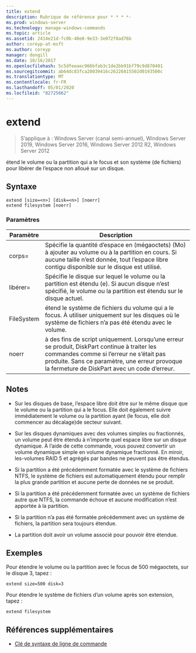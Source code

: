 ```yaml
---
title: extend
description: Rubrique de référence pour * * * *-
ms.prod: windows-server
ms.technology: manage-windows-commands
ms.topic: article
ms.assetid: 2414e21d-fc0b-40e8-9e33-3e072f8ad76b
author: coreyp-at-msft
ms.author: coreyp
manager: dongill
ms.date: 10/16/2017
ms.openlocfilehash: 5c5dfeeaec966bfab3c1de2bb91bf79c9d870401
ms.sourcegitcommit: ab64dc83fca28039416c26226815502d0193500c
ms.translationtype: MT
ms.contentlocale: fr-FR
ms.lasthandoff: 05/01/2020
ms.locfileid: "82725662"
---
```

# <a name="extend"></a>extend

> S’applique à : Windows Server (canal semi-annuel), Windows Server 2019, Windows Server 2016, Windows Server 2012 R2, Windows Server 2012

étend le volume ou la partition qui a le focus et son système \(de fichiers\) pour libérer de l’espace non alloué sur un disque.  
  
  
  
## <a name="syntax"></a>Syntaxe  
  
```  
extend [size=<n>] [disk=<n>] [noerr]  
extend filesystem [noerr]  
```  
  
### <a name="parameters"></a>Paramètres  
  
| Paramètre  |                                                                                             Description                                                                                              |
|------------|------------------------------------------------------------------------------------------------------------------------------------------------------------------------------------------------------|
| corps\=<n>  |      Spécifie la quantité d’espace en \(mégaoctets\) (Mo) à ajouter au volume ou à la partition en cours. Si aucune taille n’est donnée, tout l’espace libre contigu disponible sur le disque est utilisé.       |
| libérer\=<n>  |                          Spécifie le disque sur lequel le volume ou la partition est étendu (e). Si aucun disque n’est spécifié, le volume ou la partition est étendu sur le disque actuel.                          |
| FileSystem |                                   étend le système de fichiers du volume qui a le focus. À utiliser uniquement sur les disques où le système de fichiers n’a pas été étendu avec le volume.                                    |
|   noerr    | à des fins de script uniquement. Lorsqu’une erreur se produit, DiskPart continue à traiter les commandes comme si l’erreur ne s’était pas produite. Sans ce paramètre, une erreur provoque la fermeture de DiskPart avec un code d’erreur. |
  
## <a name="remarks"></a>Notes   
  
-   Sur les disques de base, l’espace libre doit être sur le même disque que le volume ou la partition qui a le focus. Elle doit également suivre immédiatement le volume ou la partition ayant \(le focus, elle doit commencer au décalage\)de secteur suivant.  
  
-   Sur les disques dynamiques avec des volumes simples ou fractionnés, un volume peut être étendu à n’importe quel espace libre sur un disque dynamique. À l’aide de cette commande, vous pouvez convertir un volume dynamique simple en volume dynamique fractionné. En miroir, les\-volumes RAID 5 et agrégés par bandes ne peuvent pas être étendus.  
  
-   Si la partition a été précédemment formatée avec le système de fichiers NTFS, le système de fichiers est automatiquement étendu pour remplir la plus grande partition et aucune perte de données ne se produit.  
  
-   Si la partition a été précédemment formatée avec un système de fichiers autre que NTFS, la commande échoue et aucune modification n’est apportée à la partition.  
  
-   Si la partition n’a pas été formatée précédemment avec un système de fichiers, la partition sera toujours étendue.  
  
-   La partition doit avoir un volume associé pour pouvoir être étendue.  
  
## <a name="examples"></a>Exemples  
Pour étendre le volume ou la partition avec le focus de 500 mégaoctets, sur le disque 3, tapez :  
  
```  
extend size=500 disk=3  
```  
  
Pour étendre le système de fichiers d’un volume après son extension, tapez :  
  
```  
extend filesystem  
```  
  
## <a name="additional-references"></a>Références supplémentaires  
- [Clé de syntaxe de ligne de commande](command-line-syntax-key.md)  
  

  


